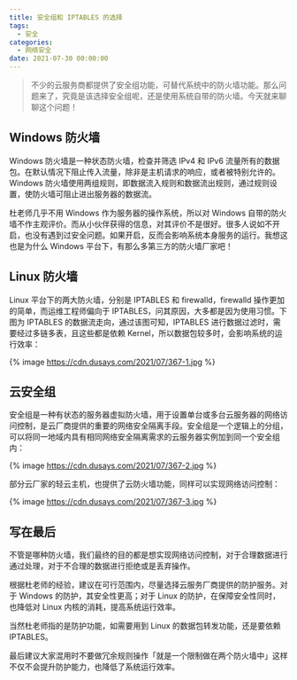 ```yaml
---
title: 安全组和 IPTABLES 的选择
tags:
  - 安全
categories:
  - 网络安全
date: 2021-07-30 00:00:00
---
```


> 不少的云服务商都提供了安全组功能，可替代系统中的防火墙功能。那么问题来了，究竟是该选择安全组呢，还是使用系统自带的防火墙。今天就来聊聊这个问题！

<!-- more -->

## Windows 防火墙

Windows 防火墙是一种状态防火墙，检查并筛选 IPv4 和 IPv6 流量所有的数据包。在默认情况下阻止传入流量，除非是主机请求的响应，或者被特别允许的。Windows 防火墙使用两组规则，即数据流入规则和数据流出规则，通过规则设置，使防火墙可阻止进出服务器的数据流。

杜老师几乎不用 Windows 作为服务器的操作系统，所以对 Windows 自带的防火墙不作主观评价。而从小伙伴获得的信息，对其评价不是很好。很多人说如不开启，也没有遇到过安全问题。如果开启，反而会影响系统本身服务的运行。我想这也是为什么 Windows 平台下，有那么多第三方的防火墙厂家吧！

## Linux 防火墙

Linux 平台下的两大防火墙，分别是 IPTABLES 和 firewalld，firewalld 操作更加的简单，而运维工程师偏向于 IPTABLES，问其原因，大多都是因为使用习惯。下图为 IPTABLES 的数据流走向，通过该图可知，IPTABLES 进行数据过滤时，需要经过多链多表，且这些都是依赖 Kernel，所以数据包较多时，会影响系统的运行效率：

{% image https://cdn.dusays.com/2021/07/367-1.jpg %}

## 云安全组

安全组是一种有状态的服务器虚拟防火墙，用于设置单台或多台云服务器的网络访问控制，是云厂商提供的重要的网络安全隔离手段。安全组是一个逻辑上的分组，可以将同一地域内具有相同网络安全隔离需求的云服务器实例加到同一个安全组内：

{% image https://cdn.dusays.com/2021/07/367-2.jpg %}

部分云厂家的轻云主机，也提供了云防火墙功能，同样可以实现网络访问控制：

{% image https://cdn.dusays.com/2021/07/367-3.jpg %}

## 写在最后

不管是哪种防火墙，我们最终的目的都是想实现网络访问控制，对于合理数据进行通过处理，对于不合理的数据进行拒绝或是丢弃操作。

根据杜老师的经验，建议在可行范围内，尽量选择云服务厂商提供的防护服务。对于 Windows 的防护，其安全性更高；对于 Linux 的防护，在保障安全性同时，也降低对 Linux 内核的消耗，提高系统运行效率。

当然杜老师指的是防护功能，如需要用到 Linux 的数据包转发功能，还是要依赖 IPTABLES。

最后建议大家混用时不要做冗余规则操作「就是一个限制做在两个防火墙中」这样不仅不会提升防护能力，也降低了系统运行效率。
